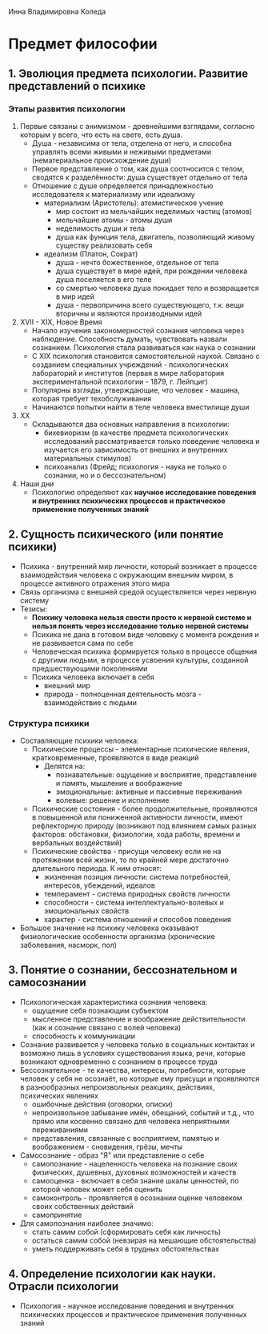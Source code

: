 Инна Владимировна Коледа
# Предмет философии
## 1. Эволюция предмета психологии. Развитие представлений о психике
### Этапы развития психологии
1. Первые связаны с анимизмом - древнейшими взглядами, согласно которым у всего, что есть на свете, есть душа. 
	- Душа - независима от тела, отделена от него, и способна управлять всеми живыми и неживыми предметами (нематериальное происхождение души)
	- Первое представление о том, как душа соотносится с телом, сводятся к разделённости: душа существует отдельно от тела
	- Отношение с душе определяется принадлежностью исследователя к материализму или идеализму
		- материализм (Аристотель): атомистическое учение
			- мир состоит из мельчайших неделимых частиц (атомов)
			- мельчайшие атомы - атомы души
			- неделимость души и тела
			- душа как функция тела, двигатель, позволяющий живому существу реализовать себя
		- идеализм (Платон, Сократ)
			- душа - нечто божественное, отдельное от тела
			- душа существует в мире идей, при рождении человека душа поселяется в его теле
			- со смертью человека душа покидает тело и возвращается в мир идей
			- душа - первопричина всего существующего, т.к. вещи вторичны и являются производными идей
2. XVII - XIX, Новое Время
	- Начало изучения закономерностей сознания человека через наблюдение. Способность думать, чувствовать назвали сознанием. Психология стала развиваться как наука о сознании
	- С XIX психология становится самостоятельной наукой. Связано с созданием специальных учреждений - психологических лабораторий и институтов (первая в мире лаборатория экспериментальной психологии - 1879, г. Лейпциг)
	- Популярны взгляды, утверждающие, что человек - машина, которая требует техобслуживания
	- Начинаются попытки найти в теле человека вместилище души
3. XX
	- Складываются два основных направления в психологии:
		- бихевиоризм (в качестве предмета психологических исследований рассматривается только поведение человека и изучается его зависимость от внешних и внутренних материальных стимулов)
		- психоанализ (Фрейд; психология - наука не только о сознании, но и о бессознательном)
4. Наши дни
	- Психологию определяют как **научное исследование поведения и внутренних психических процессов и практическое применение полученных знаний**
## 2. Сущность психического (или понятие психики)
- Психика - внутренний мир личности, который возникает в процессе взаимодействия человека с окружающим внешним миром, в процессе активного отражения этого мира
- Связь организма с внешней средой осуществляется через нервную систему
- Тезисы:
	- **Психику человека нельзя свести просто к нервной системе и нельзя понять через исследование только нервной системы**
	- Психика не дана в готовом виде человеку с момента рождения и не развивается сама по себе
	- Человеческая психика формируется только в процессе общения с другими людьми, в процессе усвоения культуры, созданной предшествующими поколениями
	- Психика человека включает в себя
		- внешний мир
		- природа - полноценная деятельность мозга - взаимодействие с людьми
### Структура психики
- Составляющие психики человека:
	- Психические процессы - элементарные психические явления, кратковременные, проявляются в виде реакций
		- Делятся на:
			- познавательные: ощущение и восприятие, представление и память, мышление и воображение
			- эмоциональные: активные и пассивные переживания
			- волевые: решение и исполнение
	- Психические состояния - более продолжительные, проявляются в повышенной или пониженной активности личности, имеют рефлекторную природу (возникают под влиянием самых разных факторов: обстановки, физиологии, хода работы, времени и вербальных воздействий)
	- Психические свойства - присущи человеку если не на протяжении всей жизни, то по крайней мере достаточно длительного периода. К ним относят:
		- жизненная позиция личности: система потребностей, интересов, убеждений, идеалов
		- темперамент - система природных свойств личности
		- способности - система интеллектуально-волевых и эмоциональных свойств
		- характер - система отношений и способов поведения
- Большое значение на психику человека оказывают физиологические особенности организма (хронические заболевания, насморк, пол)
## 3. Понятие о сознании, бессознательном и самосознании
- Психологическая характеристика сознания человека:
	- ощущение себя познающим субъектом
	- мысленное представление и воображение действительности (как и сознание связано с волей человека)
	- способность к коммуникации
- Сознание развивается у человека только в социальных контактах и возможно лишь в условиях существования языка, речи, которые возникают одновременно с сознанием в процессе труда
- Бессознательное - те качества, интересы, потребности, которые человек у себя не осознаёт, но которые ему присущи и проявляются в разнообразных непроизвольных реакциях, действиях, психических явлениях
	- ошибочные действия (оговорки, описки)
	- непроизвольное забывание имён, обещаний, событий и т.д., что прямо или косвенно связано для человека  неприятными переживаниями
	- представления, связанные с восприятием, памятью и воображением - сновидения, грёзы, мечты
- Самосознание - образ "Я" или представление о себе
	- самопознание - нацеленность человека на познание своих физических, душевных, духовных возможностей и качеств
	- самооценка - включает в себя знание шкалы ценностей, по которой человек может себя оценить
	- самоконтроль - проявляется в осознании  оценке человеком своих собственных действий
	- самопринятие
- Для самопознания наиболее значимо:
	- стать самим собой (сформировать себя как личность)
	- остаться самим собой (невзирая на мешающие обстоятельства)
	- уметь поддерживать себя в трудных обстоятельствах
## 4. Определение психологии как науки. Отрасли психологии
- Психология - научное исследование поведения и внутренних психических процессов и практическое применения полученных знаний
